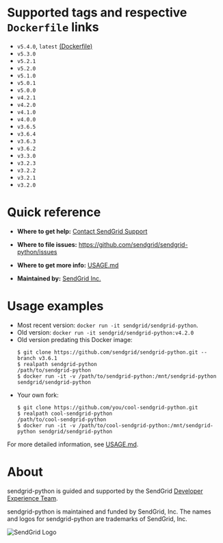 # Supported tags and respective `Dockerfile` links
 - `v5.4.0`, `latest` [(Dockerfile)](https://github.com/sendgrid/sendgrid-python/blob/master/docker/Dockerfile)
 - `v5.3.0`
 - `v5.2.1`
 - `v5.2.0`
 - `v5.1.0`
 - `v5.0.1`
 - `v5.0.0`
 - `v4.2.1`
 - `v4.2.0`
 - `v4.1.0`
 - `v4.0.0`
 - `v3.6.5`
 - `v3.6.4`
 - `v3.6.3`
 - `v3.6.2`
 - `v3.3.0`
 - `v3.2.3`
 - `v3.2.2`
 - `v3.2.1`
 - `v3.2.0`
# Quick reference
 - **Where to get help:**
   [Contact SendGrid Support](https://support.sendgrid.com/hc/en-us)

 - **Where to file issues:**
   https://github.com/sendgrid/sendgrid-python/issues

 - **Where to get more info:**
   [USAGE.md](https://github.com/sendgrid/sendgrid-python/blob/master/docker/USAGE.md)

 - **Maintained by:**
   [SendGrid Inc.](https://sendgrid.com)

# Usage examples
 - Most recent version: `docker run -it sendgrid/sendgrid-python`.
 - Old version: `docker run -it sendgrid/sendgrid-python:v4.2.0`
 - Old version predating this Docker image:
   ```sh-session
   $ git clone https://github.com/sendgrid/sendgrid-python.git --branch v3.6.1
   $ realpath sendgrid-python
   /path/to/sendgrid-python
   $ docker run -it -v /path/to/sendgrid-python:/mnt/sendgrid-python sendgrid/sendgrid-python
   ```
 - Your own fork:
   ```sh-session
   $ git clone https://github.com/you/cool-sendgrid-python.git
   $ realpath cool-sendgrid-python
   /path/to/cool-sendgrid-python
   $ docker run -it -v /path/to/cool-sendgrid-python:/mnt/sendgrid-python sendgrid/sendgrid-python
   ```

For more detailed information, see [USAGE.md](https://github.com/sendgrid/sendgrid-python/blob/master/docker/USAGE.md).

# About

sendgrid-python is guided and supported by the SendGrid [Developer Experience Team](mailto:dx@sendgrid.com).

sendgrid-python is maintained and funded by SendGrid, Inc. The names and logos for sendgrid-python are trademarks of SendGrid, Inc.

![SendGrid Logo](https://uiux.s3.amazonaws.com/2016-logos/email-logo%402x.png)
